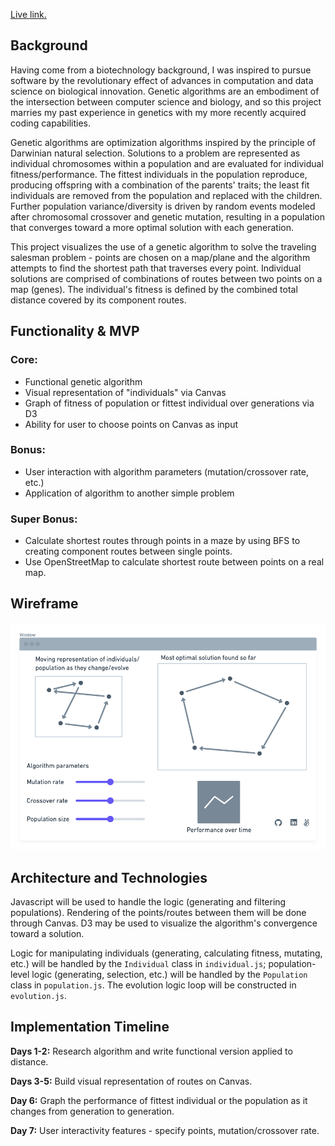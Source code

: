 [Live link.](https://abelchiao.github.io/genetic-algorithm-visualization/)

## Background
Having come from a biotechnology background, I was inspired to pursue software by the revolutionary effect of advances in computation and data science on biological innovation.
Genetic algorithms are an embodiment of the intersection between computer science and biology, and so this project marries my past experience in genetics with my more recently acquired coding capabilities.

Genetic algorithms are optimization algorithms inspired by the principle of Darwinian natural selection.
Solutions to a problem are represented as individual chromosomes within a population and are evaluated for individual fitness/performance.
The fittest individuals in the population reproduce, producing offspring with a combination of the parents' traits; the least fit individuals are removed from the population and replaced with the children.
Further population variance/diversity is driven by random events modeled after chromosomal crossover and genetic mutation, resulting in a population that converges toward a more optimal solution with each generation. 

This project visualizes the use of a genetic algorithm to solve the traveling salesman problem - points are chosen on a map/plane and the algorithm attempts to find the shortest path that traverses every point.
Individual solutions are comprised of combinations of routes between two points on a map (genes).
The individual's fitness is defined by the combined total distance covered by its component routes.

## Functionality & MVP
### Core:
* Functional genetic algorithm
* Visual representation of "individuals" via Canvas
* Graph of fitness of population or fittest individual over generations via D3
* Ability for user to choose points on Canvas as input

### Bonus:
* User interaction with algorithm parameters (mutation/crossover rate, etc.)
* Application of algorithm to another simple problem

### Super Bonus:
* Calculate shortest routes through points in a maze by using BFS to creating component routes between single points.
* Use OpenStreetMap to calculate shortest route between points on a real map.

## Wireframe
![Wireframe](images/wireframe.png)

## Architecture and Technologies
Javascript will be used to handle the logic (generating and filtering populations). 
Rendering of the points/routes between them will be done through Canvas.
D3 may be used to visualize the algorithm's convergence toward a solution.

Logic for manipulating individuals (generating, calculating fitness, mutating, etc.) will be handled by the `Individual` class in `individual.js`; population-level logic (generating, selection, etc.) will be handled by the `Population` class in `population.js`. The evolution logic loop will be constructed in `evolution.js`.

## Implementation Timeline
__Days 1-2:__ Research algorithm and write functional version applied to distance.

__Days 3-5:__ Build visual representation of routes on Canvas.

__Day 6:__ Graph the performance of fittest individual or the population as it changes from generation to generation.

__Day 7:__ User interactivity features - specify points, mutation/crossover rate.